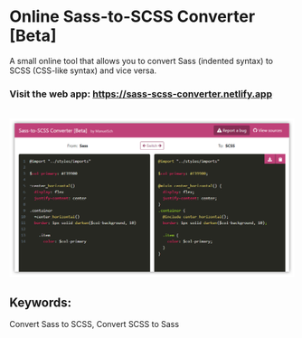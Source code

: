 # Online Sass-to-SCSS Converter [Beta]

A small online tool that allows you to convert Sass (indented syntax) to SCSS (CSS-like syntax) and vice versa.

### Visit the web app: https://sass-scss-converter.netlify.app

<br/>

<a href="https://sass-scss-converter.netlify.app" align="center">
  <img src="./res/screenshot.png"/>
</a>

## Keywords:
Convert Sass to SCSS, Convert SCSS to Sass
